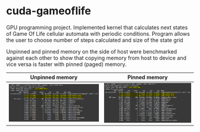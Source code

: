 # cuda-gameoflife
GPU programming project. Implemented kernel that calculates next states of Game Of Life cellular automata with periodic conditions. Program allows the user to choose number of steps calculated and size of the state grid

Unpinned and pinned memory on the side of host were benchmarked against each other to show that copying memory from host to device and vice versa is faster with pinned (paged) memory.

|      Unpinned memory      |      Pinned memory      |
| :----------------------: | :-----------------------: |
| ![](./screenshots/nvprof_0.png) | ![](./screenshots/nvprof_1.png) |
